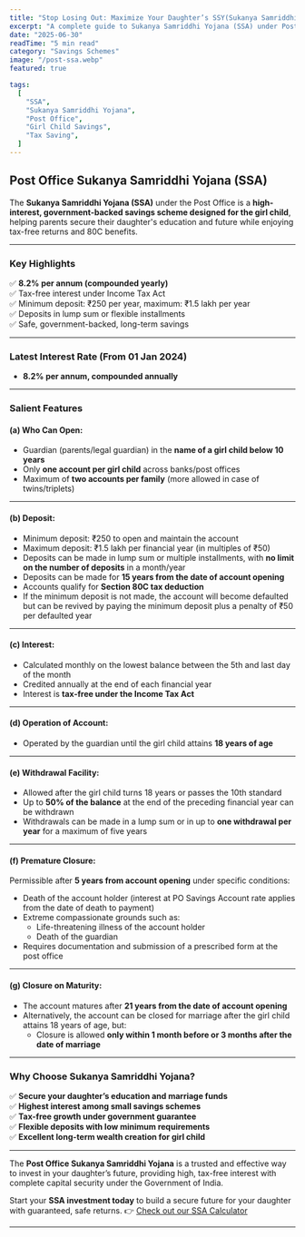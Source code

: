 ```yaml
---
title: "Stop Losing Out: Maximize Your Daughter’s SSY(Sukanya Samriddhi Yojana) Returns Now!"
excerpt: "A complete guide to Sukanya Samriddhi Yojana (SSA) under Post Office — secure your daughter’s future with high interest, tax-free returns, and safe government-backed investment."
date: "2025-06-30"
readTime: "5 min read"
category: "Savings Schemes"
image: "/post-ssa.webp"
featured: true

tags:
  [
    "SSA",
    "Sukanya Samriddhi Yojana",
    "Post Office",
    "Girl Child Savings",
    "Tax Saving",
  ]
---
```


## Post Office Sukanya Samriddhi Yojana (SSA)

The **Sukanya Samriddhi Yojana (SSA)** under the Post Office is a **high-interest, government-backed savings scheme designed for the girl child**, helping parents secure their daughter's education and future while enjoying tax-free returns and 80C benefits.

---

### Key Highlights

✅ **8.2% per annum (compounded yearly)**  
✅ Tax-free interest under Income Tax Act  
✅ Minimum deposit: ₹250 per year, maximum: ₹1.5 lakh per year  
✅ Deposits in lump sum or flexible installments  
✅ Safe, government-backed, long-term savings

---

### Latest Interest Rate (From 01 Jan 2024)

- **8.2% per annum, compounded annually**

---

### Salient Features

#### (a) Who Can Open:

- Guardian (parents/legal guardian) in the **name of a girl child below 10 years**
- Only **one account per girl child** across banks/post offices
- Maximum of **two accounts per family** (more allowed in case of twins/triplets)

---

#### (b) Deposit:

- Minimum deposit: ₹250 to open and maintain the account
- Maximum deposit: ₹1.5 lakh per financial year (in multiples of ₹50)
- Deposits can be made in lump sum or multiple installments, with **no limit on the number of deposits** in a month/year
- Deposits can be made for **15 years from the date of account opening**
- Accounts qualify for **Section 80C tax deduction**
- If the minimum deposit is not made, the account will become defaulted but can be revived by paying the minimum deposit plus a penalty of ₹50 per defaulted year

---

#### (c) Interest:

- Calculated monthly on the lowest balance between the 5th and last day of the month
- Credited annually at the end of each financial year
- Interest is **tax-free under the Income Tax Act**

---

#### (d) Operation of Account:

- Operated by the guardian until the girl child attains **18 years of age**

---

#### (e) Withdrawal Facility:

- Allowed after the girl child turns 18 years or passes the 10th standard
- Up to **50% of the balance** at the end of the preceding financial year can be withdrawn
- Withdrawals can be made in a lump sum or in up to **one withdrawal per year** for a maximum of five years

---

#### (f) Premature Closure:

Permissible after **5 years from account opening** under specific conditions:

- Death of the account holder (interest at PO Savings Account rate applies from the date of death to payment)
- Extreme compassionate grounds such as:
  - Life-threatening illness of the account holder
  - Death of the guardian
- Requires documentation and submission of a prescribed form at the post office

---

#### (g) Closure on Maturity:

- The account matures after **21 years from the date of account opening**
- Alternatively, the account can be closed for marriage after the girl child attains 18 years of age, but:
  - Closure is allowed **only within 1 month before or 3 months after the date of marriage**

---

### Why Choose Sukanya Samriddhi Yojana?

✅ **Secure your daughter’s education and marriage funds**  
✅ **Highest interest among small savings schemes**  
✅ **Tax-free growth under government guarantee**  
✅ **Flexible deposits with low minimum requirements**  
✅ **Excellent long-term wealth creation for girl child**

---

The **Post Office Sukanya Samriddhi Yojana** is a trusted and effective way to invest in your daughter’s future, providing high, tax-free interest with complete capital security under the Government of India.

Start your **SSA investment today** to build a secure future for your daughter with guaranteed, safe returns.
👉 [Check out our SSA Calculator](/calculator)

---
